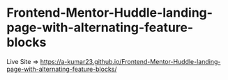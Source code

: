 # Frontend-Mentor-Huddle-landing-page-with-alternating-feature-blocks

Live Site => https://a-kumar23.github.io/Frontend-Mentor-Huddle-landing-page-with-alternating-feature-blocks/
